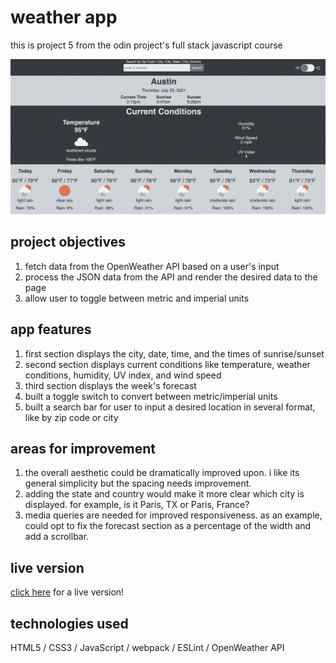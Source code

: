 # weather app

this is project 5 from the odin project's full stack javascript course

![screenshot of the weather app](./weather-app-screenshot.png)

## project objectives

1. fetch data from the OpenWeather API based on a user's input
2. process the JSON data from the API and render the desired data to the page
3. allow user to toggle between metric and imperial units

## app features

1. first section displays the city, date, time, and the times of sunrise/sunset
2. second section displays current conditions like temperature, weather conditions, humidity, UV index, and wind speed
3. third section displays the week's forecast
4. built a toggle switch to convert between metric/imperial units
5. built a search bar for user to input a desired location in several format, like by zip code or city

## areas for improvement

1. the overall aesthetic could be dramatically improved upon. i like its general simplicity but the spacing needs improvement.
2. adding the state and country would make it more clear which city is displayed. for example, is it Paris, TX or Paris, France?
3. media queries are needed for improved responsiveness. as an example, could opt to fix the forecast section as a percentage of the width and add a scrollbar.

## live version

[click here](https://jernestmyers.github.io/weather-app/) for a live version!

## technologies used

HTML5 / CSS3 / JavaScript / webpack / ESLint / OpenWeather API
